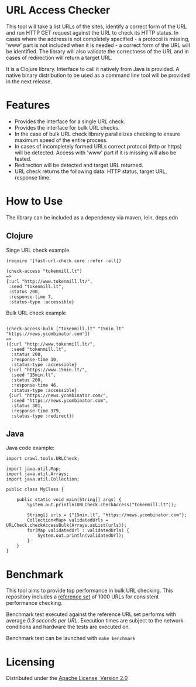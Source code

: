 # URL Access Checker

This tool will take a list URLs of the sites, identify a correct form of the URL and run HTTP GET request against the URL to check its HTTP status. In cases where the address is not completely specified - a protocol is missing, 'www' part is not included when it is needed - a correct form of the URL will be identified. The library will also validate the correctness of the URL and in cases of redirection will return a target URL.

It is a Clojure library. Interface to call it natively from Java is provided. A native binary distribution to be used as a command line tool will be provided in the next release.

# Features

* Provides the interface for a single URL check.
* Provides the interface for bulk URL checks.
* In the case of bulk URL check library parallelizes checking to ensure maximum speed of the entire process.
* In cases of incompletely formed URLs correct protocol (http or https) will be detected. Access with 'www' part if it is missing will also be tested.
* Redirection will be detected and target URL returned.
* URL check returns the following data: HTTP status, target URL, response time.

# How to Use

The library can be included as a dependency via maven, lein, deps.edn

## Clojure

Singe URL check example.

```
(require '[fast-url-check.core :refer :all])

(check-access "tokenmill.lt")
=> 
{:url "http://www.tokenmill.lt/",
 :seed "tokenmill.lt",
 :status 200,
 :response-time 7,
 :status-type :accessible}
```

Bulk URL check example

```

(check-access-bulk ["tokenmill.lt" "15min.lt" "https://news.ycombinator.com"])
=> 
({:url "http://www.tokenmill.lt/",
  :seed "tokenmill.lt",
  :status 200,
  :response-time 10,
  :status-type :accessible}
 {:url "https://www.15min.lt/",
  :seed "15min.lt",
  :status 200,
  :response-time 46,
  :status-type :accessible}
 {:url "https://news.ycombinator.com/",
  :seed "https://news.ycombinator.com",
  :status 301,
  :response-time 379,
  :status-type :redirect})

```

## Java

Java code example:

```
import crawl.tools.URLCheck;

import java.util.Map;
import java.util.Arrays;
import java.util.Collection;

public class MyClass {

    public static void main(String[] args) {
        System.out.println(URLCheck.checkAccess("tokenmill.lt"));

        String[] urls = {"15min.lt", "https://news.ycombinator.com"};
        Collection<Map> validatedUrls = URLCheck.checkAccessBulk(Arrays.asList(urls));
        for(Map validatedUrl : validatedUrls) {
            System.out.println(validatedUrl);
        }
    }
}

```

# Benchmark

This tool aims to provide top performance in bulk URL checking. This repository includes a [reference set](https://github.com/tokenmill/fast-url-access-checker/blob/master/test/resources/bulk-test.txt) of 1000 URLs for consistent performance checking. 

Benchmark test executed against the reference URL set performs with average _0.3 seconds per URL_. Execution times are subject to the network conditions and hardware the tests are executed on.

Benchmark test can be launched with `make benchmark`

# Licensing

Distributed under the [Apache License, Version 2.0](http://www.apache.org/licenses/LICENSE-2.0.html)

